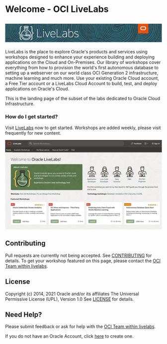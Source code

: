 # Welcome - OCI LiveLabs

[![](common/images/livelabs-banner-formarketplace.png)](http://bit.ly/golivelabs)
---
LiveLabs is the place to explore Oracle's products and services using workshops designed to enhance your experience building and deploying applications on the Cloud and On-Premises.   Our library of workshops cover everything from how to provision the world's first autonomous database to setting up a webserver on our world class OCI Generation 2 infrastructure, machine learning and much more.  Use your existing Oracle Cloud account, a Free Tier account or a LiveLabs Cloud Account to build, test, and deploy applications on Oracle's Cloud.

This is the landing page of the subset of the labs dedicated to Oracle Cloud Infrastructure.

### How do I get started?
Visit [LiveLabs](http://bit.ly/golivelabs) now to get started.  Workshops are added weekly, please visit frequently for new content.

[![](./common/images/livelabs-homepage-march.png)](http://bit.ly/golivelabs)


## Contributing
Pull requests are currently not being accepted. See [CONTRIBUTING](CONTRIBUTING.md) for details.  To get your workshop featured on this page, please contact the [OCI Team within livelabs](mailto:livelabs-help-oci_us@oracle.com).

## License
Copyright (c) 2014, 2021 Oracle and/or its affiliates
The Universal Permissive License (UPL), Version 1.0
See [LICENSE](LICENSE.md) for details.

## Need Help?
Please submit feedback or ask for help with the [OCI Team within livelabs](mailto:livelabs-help-oci_us@oracle.com).

If you do not have an Oracle Account, click [here](https://profile.oracle.com/myprofile/account/create-account.jspx) to create one.
